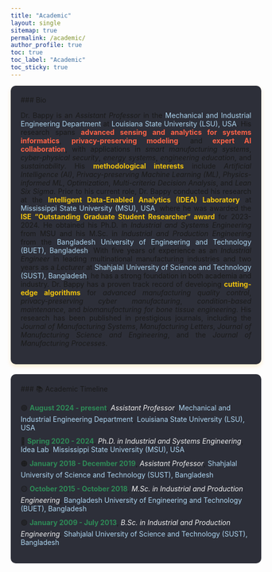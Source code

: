 ```yaml
---
title: "Academic"
layout: single
sitemap: true
permalink: /academic/
author_profile: true
toc: true
toc_label: "Academic"
toc_sticky: true
---
```


<!-- Bio Section with Callout -->
<div style="padding: 20px; background-color: #2D2F39; border-radius: 10px; box-shadow: 0 4px 8px rgba(255, 165, 0, 0.2); margin-bottom: 20px;">
  ### Bio 
  <p style="text-align: justify;">Dr. Bappy is an <em>Assistant Professor</em> in the <a href="https://www.lsu.edu/eng/mie/" style="color: #AED6F1; text-decoration: none;">Mechanical and Industrial Engineering Department</a> at <a href="https://www.lsu.edu/" style="color: #AED6F1; text-decoration: none;">Louisiana State University (LSU), USA</a>. His research spans <strong style="color:#FF6347;">advanced sensing and analytics for systems informatics</strong>, <strong style="color:#FF6347;">privacy-preserving modeling</strong>, and <strong style="color:#FF6347;">expert AI collaboration</strong>, with applications in <em>smart manufacturing systems</em>, <em>cyber-physical security</em>, <em>energy systems</em>, <em>engineering education</em>, and <em>sustainability</em>. His <strong style="color:#F1C40F;">methodological interests</strong> include <em>Artificial Intelligence (AI)</em>, <em>Privacy-preserving Machine Learning (ML)</em>, <em>Physics-informed ML</em>, <em>Optimization</em>, <em>Multi-criteria Decision Analysis</em>, and <em>Lean Six Sigma</em>. Prior to his current role, Dr. Bappy conducted his research at the <strong style="color:#F1C40F;">Intelligent Data-Enabled Analytics (IDEA) Laboratory</strong> at <a href="https://www.msstate.edu/" style="color: #AED6F1; text-decoration: none;">Mississippi State University (MSU), USA</a>, where he was awarded the <strong style="color:#F1C40F;">ISE “Outstanding Graduate Student Researcher” award</strong> for 2023-2024. He obtained his Ph.D. in <em>Industrial and Systems Engineering</em> from MSU and his M.Sc. in <em>Industrial and Production Engineering</em> from the <a href="https://www.buet.ac.bd/web/#/" style="color: #AED6F1; text-decoration: none;">Bangladesh University of Engineering and Technology (BUET), Bangladesh</a>. With five years of experience as an <em>Industrial Engineer</em> in leading multinational manufacturing industries and two years as a <em>Lecturer</em> at <a href="https://www.sust.edu/" style="color: #AED6F1; text-decoration: none;">Shahjalal University of Science and Technology (SUST), Bangladesh</a>, he has a strong foundation in both academia and industry. Dr. Bappy has a proven track record of developing <strong style="color:#F1C40F;">cutting-edge algorithms</strong> for <em>advanced manufacturing quality control</em>, <em>privacy-preserving cyber manufacturing</em>, <em>condition-based maintenance</em>, and <em>biomanufacturing for bone tissue engineering</em>. His research has been published in prestigious journals, including the <em>Journal of Manufacturing Systems</em>, <em>Manufacturing Letters</em>, <em>Journal of Manufacturing Science and Engineering</em>, and the <em>Journal of Manufacturing Processes</em>.</p>
</div>

<!-- Academic Timeline Section with Callout -->
<div style="padding: 20px; background-color: #2D2F39; border-radius: 10px; box-shadow: 0 4px 8px rgba(255, 255, 255, 0.2); margin-bottom: 20px;">
  ### 📚 Academic Timeline
  <ul style="list-style-type: none; padding-left: 0;">
    <li style="margin-bottom: 10px;">🟣 <strong><span style="color:#2E8B57;">August 2024 - present</span></strong>, <span style="font-style: italic; color:#F0F0F0;">Assistant Professor</span>, <a href="https://www.lsu.edu/eng/mie/" style="color: #AED6F1; text-decoration: none;">Mechanical and Industrial Engineering Department</a>, <a href="https://www.lsu.edu/" style="color: #AED6F1; text-decoration: none;">Louisiana State University (LSU), USA</a></li>
    <li style="margin-bottom: 10px;">🔵 <strong><span style="color:#2E8B57;">Spring 2020 - 2024</span></strong>, <span style="font-style: italic; color:#F0F0F0;">Ph.D. in Industrial and Systems Engineering</span>, <a href="https://www.theidealab-tian.com/" style="color: #AED6F1; text-decoration: none;">Idea Lab</a>, <a href="https://www.msstate.edu/" style="color: #AED6F1; text-decoration: none;">Mississippi State University (MSU), USA</a></li>
    <li style="margin-bottom: 10px;">🟠 <strong><span style="color:#2E8B57;">January 2018 - December 2019</span></strong>, <span style="font-style: italic; color:#F0F0F0;">Assistant Professor</span>, <a href="https://www.sust.edu/" style="color: #AED6F1; text-decoration: none;">Shahjalal University of Science and Technology (SUST), Bangladesh</a></li>
    <li style="margin-bottom: 10px;">🟡 <strong><span style="color:#2E8B57;">October 2015 - October 2018</span></strong>, <span style="font-style: italic; color:#F0F0F0;">M.Sc. in Industrial and Production Engineering</span>, <a href="https://www.buet.ac.bd/web/#/" style="color: #AED6F1; text-decoration: none;">Bangladesh University of Engineering and Technology (BUET), Bangladesh</a></li>
    <li style="margin-bottom: 10px;">🟢 <strong><span style="color:#2E8B57;">January 2009 - July 2013</span></strong>, <span style="font-style: italic; color:#F0F0F0;">B.Sc. in Industrial and Production Engineering</span>, <a href="https://www.sust.edu/" style="color: #AED6F1; text-decoration: none;">Shahjalal University of Science and Technology (SUST), Bangladesh</a></li>
  </ul>
</div>

